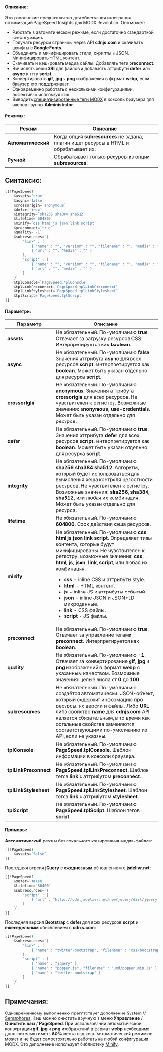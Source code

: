 #### Описание:

Это дополнение предназначено для облегчения интеграции оптимизаций PageSpeed Insights для MODX Revolution. Оно может:

- Работать в автоматическом режиме, если достаточно стандартной конфигурации.
- Получать ресурсы страницы через API **cdnjs.com** и скачивать шрифты с **Google Fonts**.
- Объединять и минифицировать стили, скрипты и JSON. Минифицировать HTML контент.
- Скачивать и кэшировать медиа файлы. Добавлять теги **preconnect**.
- Вычислять хеши **SRI** для файлов и добавлять аттрибуты **defer** или **async** к тегу **script**.
- Конвертировать **gif**, **jpg** и **png** изображения в формат **webp**, если браузер его поддерживает.
- Одновременно работать с несколькими конфигурациями, эффективно используя кэш.
- Выводить [специализированные теги MODX](https://docs.modx.com/revolution/2.x/making-sites-with-modx/tag-syntax#TagSyntax-Timing) в консоль браузера для членов группы **Administrator**.

#### Режимы:

| Режим | Описание |
| ------------- | ------------- |
| **Автоматический** | Когда опция **subresources** не задана, плагин ищет ресурсы в HTML и обрабатывает их. |
| **Ручной** | Обрабатывает только ресурсы из опции **subresources**. |

## Синтаксис:

``` php
[[!PageSpeed?
    &assets=`true`
    &async=`false`
    &crossorigin=`anonymous`
    &defer=`true`
    &integrity=`sha256 sha384 sha512`
    &lifetime=`604800`
    &minify=`css html js json link script`
    &preconnect=`true`
    &quality=`-1`
    &subresources=`{
        "link" : [
            { "name" : "", "version" : "", "filename" : "", "media" : "" },
            { "url" : "", "media" : "" }
        ],
        "script" : [
            { "name" : "", "version" : "", "filename" : "", "media" : "" },
            { "url" : "", "media" : "" }
        ]
    }`
    &tplConsole=`PageSpeed.tplConsole`
    &tplLinkPreconnect=`PageSpeed.tplLinkPreconnect`
    &tplLinkStylesheet=`PageSpeed.tplLinkStylesheet`
    &tplScript=`PageSpeed.tplScript`
]]
```

#### Параметри:

| Параметр | Описание |
| ------------- | ------------- |
| **assets** | Не обязательный. По-умолчанию **true**. Отвечает за загрузку ресурсов CSS. Интерпретируется как **boolean**. |
| **async** | Не обязательный. По-умолчанию **false**. Значения аттрибута **async** для всех ресурсов **script**. Интерпретируется как **boolean**. Может быть указан отдельно для ресурса **script**. |
| **crossorigin** | Не обязательный. По-умолчанию **anonymous**. Значения аттрибута **crossorigin** для всех ресурсов. Не чувствителен к регистру. Возможные значения: **anonymous**, **use-credentials**. Может быть указан отдельно для ресурса. |
| **defer** | Не обязательный. По-умолчанию **true**. Значения аттрибута **defer** для всех ресурсов **script**. Интерпретируется как **boolean**. Может быть указан отдельно для ресурса **script**. |
| **integrity** | Не обязательный. По-умолчанию **sha256 sha384 sha512**. Алгоритм, который будет использоваться для вычисления хеша контроля целостности ресурсов. Не чувствителен к регистру. Возможные значения: **sha256**, **sha384**, **sha512**, или любая их комбинация. Может быть указан отдельно для ресурса. |
| **lifetime** | Не обязательный. По-умолчанию **604800**. Срок действия кэша ресурсов. |
| **minify** | Не обязательный. По-умолчанию **css html js json link script**. Определяет типы контента, которые будут минифицированы. Не чувствителен к регистру. Возможные значения: **css**, **html**, **js**, **json**, **link**, **script**, или любая их комбинация. <ul><li>**css** - inline CSS и аттрибуты style.</li><li>**html** - HTML контент.</li><li>**js** - inline JS и аттрибуты событий.</li><li>**json** - inline JSON и JSON+LD микроданные.</li><li>**link** - CSS файлы.</li><li>**script** - JS файлы.</li></ul> |
| **preconnect** | Не обязательный. По-умолчанию **true**. Отвечает за управление тегами **preconnect**. Интерпретируется как **boolean**. |
| **quality** | Не обязательный. По-умолчанию **-1**. Отвечает за конвертирование **gif**, **jpg** и **png** изображений в формат **webp** с указанным качеством. Возможные значения: целые числа от **0** до **100**. |
| **subresources** | Не обязательный. По-умолчанию создаётся автоматически. JSON-объект, который содержит информацию про ресурсы, их версии и файлы. Либо **URL** либо свойство **name** для **cdnjs.com** API является обязательным, в то время как остальные свойства заменяются соответствующими по-умолчанию из API, если не указаны. |
| **tplConsole** | Не обязательный. По-умолчанию **PageSpeed.tplConsole**. Шаблон информации в консоли браузера. |
| **tplLinkPreconnect** | Не обязательный. По-умолчанию **PageSpeed.tplLinkPreconnect**. Шаблон тегов **link** с аттрибутом **preconnect**. |
| **tplLinkStylesheet** | Не обязательный. По-умолчанию **PageSpeed.tplLinkStylesheet**. Шаблон тегов **link** с аттрибутом **stylesheet**. |
| **tplScript** | Не обязательный. По-умолчанию **PageSpeed.tplScript**. Шаблон тегов **script**. |

#### Примеры:

**Автоматический** режим без локального кэширования медиа-файлов:
``` php
[[!PageSpeed?
    &assets=`false`
]]
```

Последняя версия **jQuery** с **ежедневным** обновлением с **jsdelivr.net**:
``` php
[[!PageSpeed?
    &defer=`false`
    &lifetime=`86400`
    &subresources=`{
        "script" : [
            { "url" : "https://cdn.jsdelivr.net/npm/jquery/dist/jquery.min.js" }
        ]
    }`
]]
```

Последняя версия **Bootstrap** с **defer** для всех ресурсов **script** и **еженедельным** обновлением с **cdnjs.com**:
``` php
[[!PageSpeed?
    &subresources=`{
        "link" : [
            { "name" : "twitter-bootstrap", "filename" : "css/bootstrap.min.css" }
        ],
        "script" : [
            { "name" : "jquery" },
            { "name" : "popper.js", "filename" : "umd/popper.min.js" },
            { "name" : "twitter-bootstrap" }
        ]
    }`
]]
```

## Примечания:

Одновременному выполнению препятствует дополнение [System V Semaphores](https://www.php.net/manual/en/book.sem.php). Кэш можно очистить вручную в меню **Управление** / **Очистить кэш** / **PageSpeed**. При использовании автоматической конвертации **gif**, **jpg** и **png** изображений в формат **webp** необходимо дополнительно иметь **80%** места под кеш. Автоматический режим не может и не будет самостоятельно работать на любой конфигурации MODX. Это дополнение использует библиотеку [Minify](https://github.com/matthiasmullie/minify).
